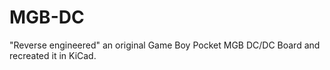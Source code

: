 # MGB-DC
"Reverse engineered" an original Game Boy Pocket MGB DC/DC Board and recreated it in KiCad.
